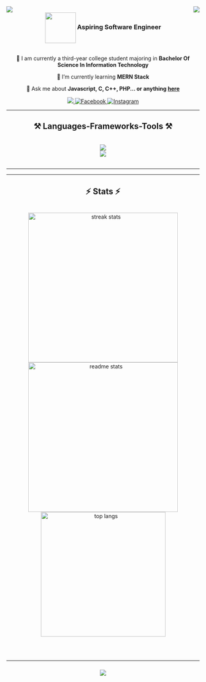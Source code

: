 

<img align="right" src="https://visitor-badge.laobi.icu/badge?page_id=kad-f.kad-f" />

<img align="center" heigh="80" src="https://user-images.githubusercontent.com/74038190/240906093-9be4d344-6782-461a-b5a6-32a07bf7b34e.gif" />

<div style="text-align: center;">
  <img src="https://user-images.githubusercontent.com/74038190/238200842-406eb3e6-caba-401d-93c8-e0a7941c84b9.gif" height="80" style="display: inline-block; vertical-align: middle;">
  <h3 style="display: inline-block; text-align: center;">Aspiring Software Engineer</h3>
</div>


<br/>

<div align="center">
 
 🔭 I am currently a third-year college student majoring in **Bachelor Of Science In Information Technology**
 
 🌱 I’m currently learning **MERN Stack**

 💬 Ask me about **Javascript, C, C++, PHP... or anything [here](https://github.com/kad-f)**

 
 </div>
 
<div align="center"> 
  <a href="mailto:keyanandydelgado@gmail.com">
    <img src="https://img.shields.io/badge/Gmail-333333?style=for-the-badge&logo=gmail&logoColor=red" />
  </a>
  <a href="https://www.facebook.com/keyandelgado.fajanoy">
    <img alt="Facebook" title="Connect on Facebook" src="https://img.shields.io/badge/-Facebook-1877F2?style=for-the-badge&logo=facebook&logoColor=white"/>
  </a>
   <a href="https://www.instagram.com/https.keyan/">
    <img alt="Instagram" title="Follow on Instagram" src="https://img.shields.io/badge/-Instagram-E4405F?style=for-the-badge&logo=instagram&logoColor=white"/>
  </a>
</div>

 <hr/>
 
<h2 align="center">⚒️ Languages-Frameworks-Tools ⚒️</h2>
<br/>
<div align="center">
    <img src="https://skillicons.dev/icons?i=nodejs,github,c,javascript,typescript,express,mongodb,java" /><br>
    <img src="https://skillicons.dev/icons?i=react,bootstrap,mui,mysql,flask,html,css,vscode,figma,git" />
</div>

<br/>
<hr/>



<hr/>

<h2 align="center">⚡ Stats ⚡</h2>
<br>
<div align=center>
  <img width=390 src="https://streak-stats.demolab.com/?user=kad-f&count_private=true&theme=react&border_radius=10" alt="streak stats"/>
  <img width=390 src="https://github-readme-stats.vercel.app/api?username=kad-f&count_private=true&show_icons=true&theme=react&rank_icon=github&border_radius=10" alt="readme stats" />
  <br/>
  <img width=325 align="center" src="https://github-readme-stats.vercel.app/api/top-langs/?username=kad-f&hide=HTML&langs_count=8&layout=compact&theme=react&border_radius=10&size_weight=0.5&count_weight=0.5&exclude_repo=github-readme-stats" alt="top langs" />
</div>

<br/><br/>
<hr/>

<h3 align="center">
    <img src="https://readme-typing-svg.herokuapp.com/?font=Righteous&size=25&center=true&vCenter=true&width=500&height=70&duration=4000&lines=Thanks+for+visiting!+✌️;+Shoot+me+a+message+on+Facebook!;I'm+always+down+to+collab+:)">
</h3>

<br/>


  </table>
